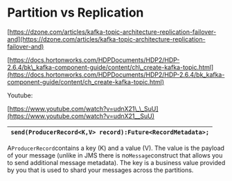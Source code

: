# Partition vs Replication

[https://dzone.com/articles/kafka-topic-architecture-replication-failover-and](https://dzone.com/articles/kafka-topic-architecture-replication-failover-and)

[https://docs.hortonworks.com/HDPDocuments/HDP2/HDP-2.6.4/bk\_kafka-component-guide/content/ch\_create-kafka-topic.html](https://docs.hortonworks.com/HDPDocuments/HDP2/HDP-2.6.4/bk_kafka-component-guide/content/ch_create-kafka-topic.html)

Youtube:

[https://www.youtube.com/watch?v=udnX21\_\_SuU](https://www.youtube.com/watch?v=udnX21__SuU)





| `send(ProducerRecord<K,V> record):Future<RecordMetadata>;` |
| :--- |


A`ProducerRecord`contains a key \(K\) and a value \(V\). The value is the payload of your message \(unlike in JMS there is no`Message`construct that allows you to send additional message metadata\). The key is a business value provided by you that is used to shard your messages across the partitions.



